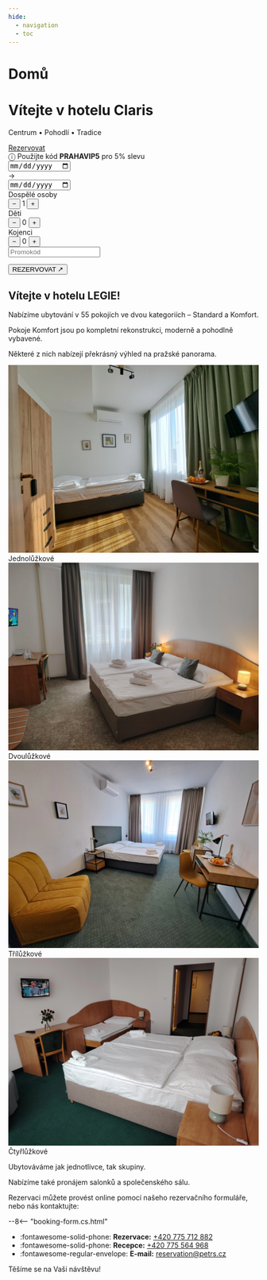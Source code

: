 ```yaml
---
hide:
  - navigation
  - toc
---
```


# Domů 
<!-- START: Full-width Hero Banner -->
<div class="hero-banner">
  <div class="hero-content">
    <h1>Vítejte v hotelu Claris</h1>
    <p>Centrum • Pohodlí • Tradice</p>
  </div>
  <div class="mobile-reserve-btn-wrapper">
    <a href="#booking-title" class="mobile-reserve-btn">Rezervovat</a>
  </div>
  <form id="hotelBookingForm" class="reservation-bar" data-lang="cs-CZ">
            <div class="promo-sticker-bar">
              <span>&#9432; Použijte kód <strong>PRAHAVIP5</strong> pro 5% slevu</span>
            </div>
            <div class="res-item">
                <div class="date-container">
                    <input type="date" id="arrivalDate" name="arrivalDate" class="res-date" required/>
                </div>
                <span class="res-arrow">→</span>
                <div class="date-container">
                    <input type="date" id="endDate" name="endDate"  class="res-date" required/>
                </div>
            </div>

  <div class="res-divider"></div>

  <div class="res-item">
      <span class="res-label">Dospělé osoby</span>
      <div class="res-counter">
          <button type="button" onclick="adjustGuests('adults', -1)">−</button>
          <span id="adults" name="selectedAdultCount">1</span>
          <button type="button" onclick="adjustGuests('adults', 1)">+</button>
      </div>
  </div>

  <div class="res-counter-group">
      <span class="res-label">Děti</span>
      <div class="res-counter">
          <button type="button" onclick="adjustGuests('children', -1)">−</button>
          <span id="children" name="selectedChildCount">0</span>
          <button type="button" onclick="adjustGuests('children', 1)">+</button>
      </div>
  </div>

  <div class="res-counter-group">
      <span class="res-label">Kojenci</span>
      <div class="res-counter">
          <button type="button" onclick="adjustGuests('infants', -1)">−</button>
          <span id="infants" name="selectedInfantCount">0</span>
          <button type="button" onclick="adjustGuests('infants', 1)">+</button>
      </div>
  </div>

  <div class="res-divider"></div>

  <div class="res-item promo-input">
      <input type="text" id="promoCode" placeholder="Promokód" />
  </div>

  <button type="submit" class="res-book">REZERVOVAT ↗</button>
</form>
</div>
<!-- END: Full-width Hero Banner -->
<link rel="stylesheet" href="/assets/stylesheets/index.css">

## Vítejte v hotelu LEGIE!

Nabízíme ubytování v 55 pokojích ve dvou kategoriích – Standard a Komfort.

Pokoje Komfort jsou po kompletní rekonstrukci, moderně a pohodlně vybavené. 

Některé z nich nabízejí překrásný výhled na pražské panorama.


<!-- START: Room Cards -->
<section class="featured-rooms-section">
  <div class="featured-room" onclick="location.href='02.rooms/#jednoluzkovy-komfort'">
    <img src="/assets/fotky_pokoju/1KOM.webp" alt="Jednolůžkový apartmán">
    <div class="room-label">Jednolůžkové</div>
  </div>
  <div class="featured-room" onclick="location.href='02.rooms/#dvouluzkovy-komfort'">
    <img src="/assets/fotky_pokoju/2KOM.webp" alt="Dvoulůžkový apartmán">
    <div class="room-label">Dvoulůžkové</div>
  </div>
</section>
<section class="featured-rooms-section">
  <div class="featured-room" onclick="location.href='02.rooms/#dvouluzkovy-komfort-s-pristylkou'">
    <img src="/assets/fotky_pokoju/3KOM.webp" alt="Jednolůžkový apartmán">
    <div class="room-label">Třílůžkové</div>
  </div>
  <div class="featured-room" onclick="location.href='02.rooms/#triluzkovy-komfort-s-pristylkou'">
    <img src="/assets/fotky_pokoju/4KOM.webp" alt="Dvoulůžkový apartmán">
    <div class="room-label">Čtyřlůžkové</div>
  </div>
</section>
<!-- END: Room Cards -->

Ubytováváme jak jednotlivce, tak skupiny.

Nabízíme také pronájem salonků a společenského sálu.


<div id="booking-title">
Rezervaci můžete provést online pomocí našeho rezervačního formuláře, nebo nás kontaktujte:
</div>

--8<-- "booking-form.cs.html"

- :fontawesome-solid-phone: **Rezervace:**  <a href="tel:+420775712882" target="_blank">+420 775 712 882</a> 
- :fontawesome-solid-phone: **Recepce:** <a href="tel:+420775564968 " target="_blank">+420 775 564 968</a> 
- :fontawesome-regular-envelope: **E-mail:** <a href="mailto:reservation@petrs.cz" target="_blank">reservation@petrs.cz</a>

Těšíme se na Vaši návštěvu!

